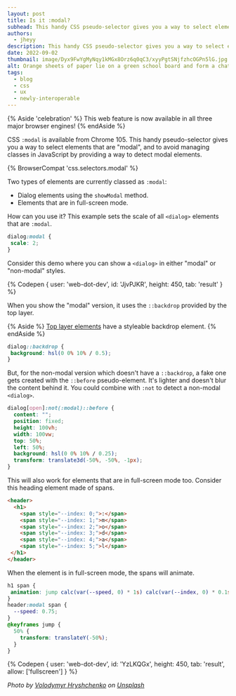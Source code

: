 ```yaml
---
layout: post
title: Is it :modal?
subhead: This handy CSS pseudo-selector gives you a way to select elements that are modal.
authors:
  - jheyy
description: This handy CSS pseudo-selector gives you a way to select elements that are modal.
date: 2022-09-02
thumbnail: image/Dyx9FwYgMyNqy1kMGx8Orz6q0qC3/xyyPgtSNjfzhcOGPn5lG.jpg
alt: Orange sheets of paper lie on a green school board and form a chat bubble with three crumpled papers.
tags:
  - blog
  - css
  - ux
  - newly-interoperable
---
```

{% Aside 'celebration' %}
This web feature is now available in all three major browser engines!
{% endAside %}

CSS `:modal` is available from Chrome 105. This handy pseudo-selector gives you a way to select elements that are "modal", and to avoid managing classes in JavaScript by providing a way to detect modal elements.

{% BrowserCompat 'css.selectors.modal' %}

Two types of elements are currently classed as `:modal`:

- Dialog elements using the `showModal` method.
- Elements that are in full-screen mode.

How can you use it? This example sets the scale of all `<dialog>` elements that are `:modal`.

```css
dialog:modal {
 scale: 2;
}
```

Consider this demo where you can show a `<dialog>` in either "modal" or "non-modal" styles.

{% Codepen {
    user: 'web-dot-dev',
    id: 'JjvPJKR',
    height: 450,
    tab: 'result'
  }
%}

When you show the "modal" version, it uses the `::backdrop` provided by the top layer.

{% Aside %}
[Top layer elements](https://developer.chrome.com/blog/what-is-the-top-layer/) have a styleable backdrop element.
{% endAside %}

```css
dialog::backdrop {
 background: hsl(0 0% 10% / 0.5);
}
```

But, for the non-modal version which doesn't have a `::backdrop`, a fake one gets created with the `::before` pseudo-element. It's lighter and doesn't blur the content behind it. You could combine with `:not` to detect a non-modal `<dialog>`.

```css
dialog[open]:not(:modal)::before {
  content: "";
  position: fixed;
  height: 100vh;
  width: 100vw;
  top: 50%;
  left: 50%;
  background: hsl(0 0% 10% / 0.25);
  transform: translate3d(-50%, -50%, -1px);
}
```

This will also work for elements that are in full-screen mode too. Consider this heading element made of spans.

```html
<header>
  <h1>
    <span style="--index: 0;">:</span>
    <span style="--index: 1;">m</span>
    <span style="--index: 2;">o</span>
    <span style="--index: 3;">d</span>
    <span style="--index: 4;">a</span>
    <span style="--index: 5;">l</span>
 </h1>
</header>
```

When the element is in full-screen mode, the spans will animate.

```css
h1 span {
 animation: jump calc(var(--speed, 0) * 1s) calc(var(--index, 0) * 0.1s) infinite ease;
}
header:modal span {
  --speed: 0.75;
}
@keyframes jump {
  50% {
    transform: translateY(-50%);
  }
}
```

{% Codepen {
    user: 'web-dot-dev',
    id: 'YzLKQGx',
    height: 450,
    tab: 'result',
    allow: ['fullscreen']
  }
%}

_Photo by [Volodymyr Hryshchenko](https://unsplash.com/@lunarts) on [Unsplash](https://unsplash.com/s/photos/dialog)_
  


